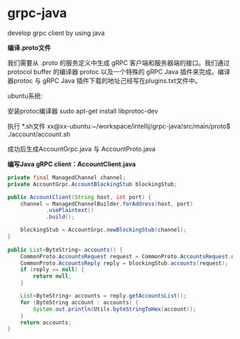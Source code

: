 # grpc-java
develop grpc client by using java


**编译.proto文件**

我们需要从 .proto 的服务定义中生成 gRPC 客户端和服务器端的接口。我们通过 protocol buffer 的编译器 protoc 以及一个特殊的 gRPC Java 插件来完成。编译器protoc 与 gRPC Java 插件下载的地址己经写在plugins.txt文件中。


ubuntu系统:

安装protoc编译器
sudo apt-get install libprotoc-dev

执行 *.sh文件
xx@xx-ubuntu:~/workspace/intellij/grpc-java/src/main/proto$ ./account/account.sh

成功后生成AccountGrpc.java 与 AccountProto.java 

**编写Java gRPC client：AccountClient.java**

```Java
private final ManagedChannel channel;
private AccountGrpc.AccountBlockingStub blockingStub;

public AccountClient(String host, int port) {
    channel = ManagedChannelBuilder.forAddress(host, port)
            .usePlaintext()
            .build();

    blockingStub = AccountGrpc.newBlockingStub(channel);
}
    
public List<ByteString> accounts() {
    CommonProto.AccountsRequest request = CommonProto.AccountsRequest.newBuilder().build();
    CommonProto.AccountsReply reply = blockingStub.accounts(request);
    if (reply == null) {
        return null;
    }

    List<ByteString> accounts = reply.getAccountsList();
    for (ByteString account : accounts) {
        System.out.println(Utils.byteStringToHex(account));
    }
    return accounts;
}
```
